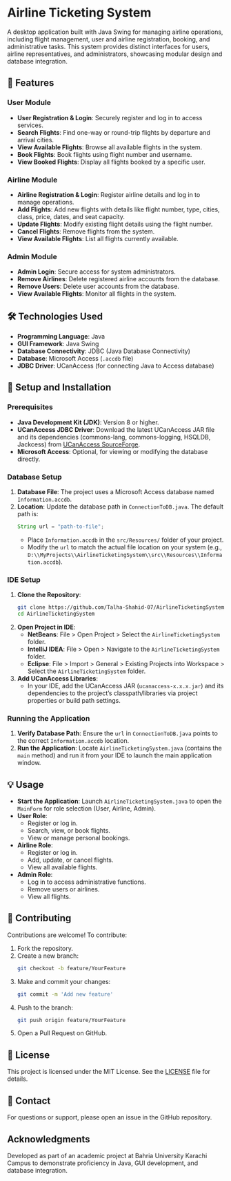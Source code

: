 # Airline Ticketing System

A desktop application built with Java Swing for managing airline operations, including flight management, user and airline registration, booking, and administrative tasks. This system provides distinct interfaces for users, airline representatives, and administrators, showcasing modular design and database integration.

## 🌟 Features

### User Module
- **User Registration & Login**: Securely register and log in to access services.
- **Search Flights**: Find one-way or round-trip flights by departure and arrival cities.
- **View Available Flights**: Browse all available flights in the system.
- **Book Flights**: Book flights using flight number and username.
- **View Booked Flights**: Display all flights booked by a specific user.

### Airline Module
- **Airline Registration & Login**: Register airline details and log in to manage operations.
- **Add Flights**: Add new flights with details like flight number, type, cities, class, price, dates, and seat capacity.
- **Update Flights**: Modify existing flight details using the flight number.
- **Cancel Flights**: Remove flights from the system.
- **View Available Flights**: List all flights currently available.

### Admin Module
- **Admin Login**: Secure access for system administrators.
- **Remove Airlines**: Delete registered airline accounts from the database.
- **Remove Users**: Delete user accounts from the database.
- **View Available Flights**: Monitor all flights in the system.

## 🛠️ Technologies Used
- **Programming Language**: Java
- **GUI Framework**: Java Swing
- **Database Connectivity**: JDBC (Java Database Connectivity)
- **Database**: Microsoft Access (`.accdb` file)
- **JDBC Driver**: UCanAccess (for connecting Java to Access database)

## 🚀 Setup and Installation

### Prerequisites
- **Java Development Kit (JDK)**: Version 8 or higher.
- **UCanAccess JDBC Driver**: Download the latest UCanAccess JAR file and its dependencies (commons-lang, commons-logging, HSQLDB, Jackcess) from [UCanAccess SourceForge](https://sourceforge.net/projects/ucanaccess/files/).
- **Microsoft Access**: Optional, for viewing or modifying the database directly.

### Database Setup
1. **Database File**: The project uses a Microsoft Access database named `Information.accdb`.
2. **Location**: Update the database path in `ConnectionToDB.java`. The default path is:
   ```java
   String url = "path-to-file";
   ```
   - Place `Information.accdb` in the `src/Resources/` folder of your project.
   - Modify the `url` to match the actual file location on your system (e.g., `D:\\MyProjects\\AirlineTicketingSystem\\src\\Resources\\Information.accdb`).

### IDE Setup
1. **Clone the Repository**:
   ```bash
   git clone https://github.com/Talha-Shahid-07/AirlineTicketingSystem.git
   cd AirlineTicketingSystem
   ```
2. **Open Project in IDE**:
   - **NetBeans**: File > Open Project > Select the `AirlineTicketingSystem` folder.
   - **IntelliJ IDEA**: File > Open > Navigate to the `AirlineTicketingSystem` folder.
   - **Eclipse**: File > Import > General > Existing Projects into Workspace > Select the `AirlineTicketingSystem` folder.
3. **Add UCanAccess Libraries**:
   - In your IDE, add the UCanAccess JAR (`ucanaccess-x.x.x.jar`) and its dependencies to the project’s classpath/libraries via project properties or build path settings.

### Running the Application
1. **Verify Database Path**: Ensure the `url` in `ConnectionToDB.java` points to the correct `Information.accdb` location.
2. **Run the Application**: Locate `AirlineTicketingSystem.java` (contains the `main` method) and run it from your IDE to launch the main application window.

## 💡 Usage
- **Start the Application**: Launch `AirlineTicketingSystem.java` to open the `MainForm` for role selection (User, Airline, Admin).
- **User Role**:
  - Register or log in.
  - Search, view, or book flights.
  - View or manage personal bookings.
- **Airline Role**:
  - Register or log in.
  - Add, update, or cancel flights.
  - View all available flights.
- **Admin Role**:
  - Log in to access administrative functions.
  - Remove users or airlines.
  - View all flights.

## 🤝 Contributing
Contributions are welcome! To contribute:
1. Fork the repository.
2. Create a new branch:
   ```bash
   git checkout -b feature/YourFeature
   ```
3. Make and commit your changes:
   ```bash
   git commit -m 'Add new feature'
   ```
4. Push to the branch:
   ```bash
   git push origin feature/YourFeature
   ```
5. Open a Pull Request on GitHub.

## 📄 License
This project is licensed under the MIT License. See the [LICENSE](LICENSE) file for details.

## 📧 Contact
For questions or support, please open an issue in the GitHub repository.

## Acknowledgments
Developed as part of an academic project at Bahria University Karachi Campus to demonstrate proficiency in Java, GUI development, and database integration.
